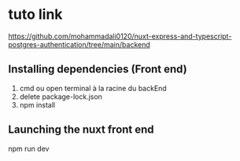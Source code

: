 # tuto link

https://github.com/mohammadali0120/nuxt-express-and-typescript-postgres-authentication/tree/main/backend

## Installing dependencies (Front end)

1) cmd ou open terminal à la racine du backEnd
2) delete package-lock.json
3) npm install

## Launching the nuxt front end

npm run dev
